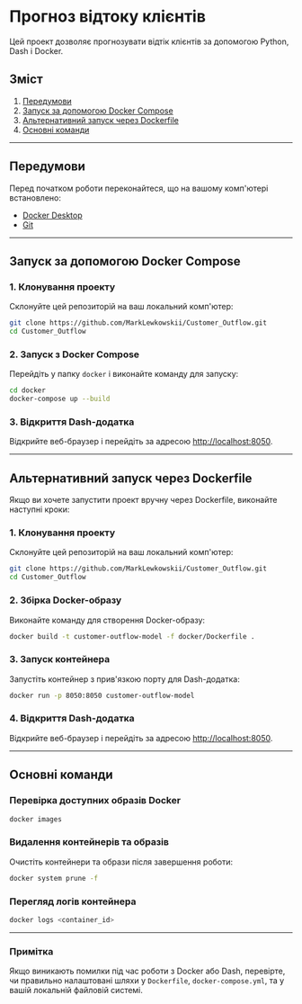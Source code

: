 # Прогноз відтоку клієнтів

Цей проект дозволяє прогнозувати відтік клієнтів за допомогою Python, Dash і Docker.

## Зміст

1. [Передумови](#Передумови)
2. [Запуск за допомогою Docker Compose](#Запуск-за-допомогою-Docker-Compose)
3. [Альтернативний запуск через Dockerfile](#Альтернативний-запуск-через-Dockerfile)
4. [Основні команди](#Основні-команди)

---

## Передумови

Перед початком роботи переконайтеся, що на вашому комп'ютері встановлено:

- [Docker Desktop](https://www.docker.com/products/docker-desktop)
- [Git](https://git-scm.com/)

---

## Запуск за допомогою Docker Compose

### 1. Клонування проекту
Склонуйте цей репозиторій на ваш локальний комп'ютер:
```bash
git clone https://github.com/MarkLewkowskii/Customer_Outflow.git
cd Customer_Outflow
```

### 2. Запуск з Docker Compose
Перейдіть у папку `docker` і виконайте команду для запуску:
```bash
cd docker
docker-compose up --build
```

### 3. Відкриття Dash-додатка
Відкрийте веб-браузер і перейдіть за адресою [http://localhost:8050](http://localhost:8050).

---

## Альтернативний запуск через Dockerfile

Якщо ви хочете запустити проект вручну через Dockerfile, виконайте наступні кроки:

### 1. Клонування проекту
Склонуйте цей репозиторій на ваш локальний комп'ютер:
```bash
git clone https://github.com/MarkLewkowskii/Customer_Outflow.git
cd Customer_Outflow
```

### 2. Збірка Docker-образу
Виконайте команду для створення Docker-образу:
```bash
docker build -t customer-outflow-model -f docker/Dockerfile .
```

### 3. Запуск контейнера
Запустіть контейнер з прив'язкою порту для Dash-додатка:
```bash
docker run -p 8050:8050 customer-outflow-model
```

### 4. Відкриття Dash-додатка
Відкрийте веб-браузер і перейдіть за адресою [http://localhost:8050](http://localhost:8050).

---

## Основні команди

### Перевірка доступних образів Docker
```bash
docker images
```

### Видалення контейнерів та образів
Очистіть контейнери та образи після завершення роботи:
```bash
docker system prune -f
```

### Перегляд логів контейнера
```bash
docker logs <container_id>
```

---

### Примітка

Якщо виникають помилки під час роботи з Docker або Dash, перевірте, чи правильно налаштовані шляхи у `Dockerfile`, `docker-compose.yml`, та у вашій локальній файловій системі.

